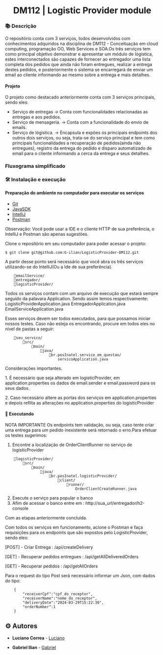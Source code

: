 <h1 align="center">DM112 | Logistic Provider module</h1>

### :books: Descrição
<p>O repositório conta com 3 serviços, todos desenvolvidos com conhecimentos adquiridos na disciplina de DM112 - Conceituação em cloud computing, programação OO, Web Services e SOA.Os três serviços tem como principal objetivo demonstrar e apresentar um módulo de lógistica, estes interconectados são capazes de fornecer ao entregador uma lista completa dos pedidos que ainda não foram entregues, realizar a entrega destes pedidos, e posteriormente o sistema se encarregará de enviar um email ao cliente informando ao mesmo sobre a entrega e mais detalhes. </p>

#### Projeto
O projeto como destacado anteriormente conta com 3 serviços principais, sendo eles:
- Serviço de entregas -> Conta com funcionalidades relacionadas as entregas e aos pedidos.
- Serviço de mensageria. -> Conta com a funcionalidade do envio de emails.
- Serviço de lógistica. -> Encapsula e expões os principais endpoints dos outros dois serviços, ou seja, trata-se do serviço principal e tem como principais funcionalidades a recuperação de pedidos(ainda não entregues), registro da entrega do pedido e disparo automatizado de email para o cliente informando a cerca da entrega e seus detalhes.

### Fluxograma simplificado

### :hammer_and_wrench: Instalação e execução
#### Preparação do ambiente no computador para executar os serviços
- [Git](https://git-scm.com/)
- [JavaSDK](https://www.oracle.com/java/technologies/downloads/)
- [IntelliJ](https://www.jetbrains.com/pt-br/idea/download/)
- [Postman](https://www.postman.com/downloads/)

Observação: Você pode usar a IDE e o cliente HTTP de sua preferência, o IntelliJ e Postman são apenas sugestões.

Clone o repositório em seu computador para poder acessar o projeto:
```
$ git clone git@github.com:G-ilian/LogisticProvider-DM112.git
```

A partir desse ponto será necessário que você abra os três serviços utilizando-se do IntelliJ(Ou a Ide de sua preferência).
```
    📂emailService/
    📂entregador/
    📂logisticProvider/
```  
Todos os serviços contam com um arquivo de execução que estará sempre seguido da palavara Application. Sendo assim temos respectivamente:
LogisticProviderApplication.java
EntregadorApplication.java
EmailServiceApplication.java

Esses serviços devem ser todos executados, para que possamos iniciar nossos testes. Caso não esteja os encontrando, procure em todos eles no nível de pastas a seguir:
```
    📂seu_servico/
        📂src/
            📂main/
                📂java/
                    📂br.posInatel.servico_em_questao/
                        servicoApplication.java
```

Considerações importantes.
<p> 1. É necessário que seja alterado em logisticProvider, em application.properties os dados de email.sender e email.password para os seus dados. </p>
<p>2. Caso necessário altere as portas dos serviços em application.properties e depois reflita as alterações no application.properties do logisticProvider</p>

#### 🚀 Executando
NOTA IMPORTANTE
Os endpoints tem validação, ou seja, caso tente criar uma entrega para um pedido inexistente será retornado o erro.Para efetuar os testes sugerimos:
1. Encontre a localização de OrderClientRunner no serviço de logisticProvider
```
    📂logisticProvider/
        📂src/
            📂main/
                📂java/
                    📂br.posInatel.logisticProvider/
                        📂client/
                            📂runner/
                                OrderClientCreateRunner.java
```
2. Execute o serviço para popular o banco
3. Afim de acessar o banco entre em : http://sua_url/entregador/h2-console

Com as etapas anteriormente concluída.

<p>Com todos os serviços em funcionamento, acione o Postman e faça requisições para os endpoints que são expostos pelo LogisticProvider, sendo eles: </p>

<p> [POST] - Criar Entrega : /api/createDelivery </p>
<p> [GET] - Recuperar pedidos entregues : /api/getAllDeliveredOrders </p>
<p> [GET] - Recuperar pedidos : /api/getAllOrders </p>

Para o request do tipo Post será necessário informar um Json, com dados do tipo:
```
    {
        "receiverCpf":"cpf_do_receptor",
        "receiverName":"nome_do_receptor",
        "deliveryDate":"2024-03-29T15:22:30",
        "orderNumber":1
    }
```




## :gear: Autores

* **Luciano Correa** - [Luciano](https://github.com/LuciMito)

* **Gabriel Ilian** - [Gabriel](https://github.com/G-ilian) 
